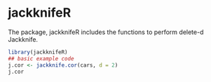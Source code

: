 
# jackknifeR

<!-- badges: start -->
<!-- badges: end -->

The package, jackknifeR includes the functions to perform delete-d Jackknife.

``` r
library(jackknifeR)
## basic example code
j.cor <- jackknife.cor(cars, d = 2)
j.cor
```

